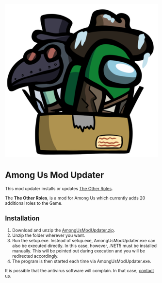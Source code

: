 ![Among Us Mod Updater](Banner.png "Among Us Mod Updater")

# Among Us Mod Updater
This mod updater installs or updates [The Other Roles](https://github.com/Eisbison/TheOtherRoles).

The **The Other Roles**, is a mod for Among Us which currently adds 20 additional roles to the Game.

## Installation

1. Download and unzip the [AmongUsModUpdater.zip](https://github.com/Narua2010/AmongUsModUpdater/releases/download/v2.1.0/AmongUsModUpdater.zip).
2. Unzip the folder wherever you want.
3. Run the setup.exe. Instead of setup.exe, AmongUsModUpdater.exe can also be executed directly. In this case, however, .NET5 must be installed manually. This will be pointed out during execution and you will be redirected accordingly.
4. The program is then started each time via AmongUsModUpdater.exe.

It is possible that the antivirus software will complain. In that case, [contact us](https://discord.gg/csa3pHYdPU).
